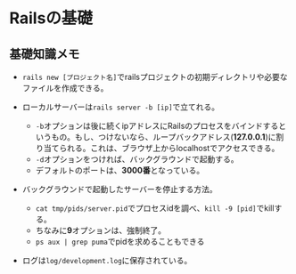 # Railsの基礎

## 基礎知識メモ

* `rails new [プロジェクト名]`でrailsプロジェクトの初期ディレクトリや必要なファイルを作成できる。

* ローカルサーバーは`rails server -b [ip]`で立てれる。
  * `-b`オプションは後に続くipアドレスにRailsのプロセスをバインドするというもの。もし、つけないなら、ループバックアドレス(**127.0.0.1**)に割り当てられる。これは、ブラウザ上からlocalhostでアクセスできる。
  * `-d`オプションをつければ、バックグラウンドで起動する。
  * デフォルトのポートは、**3000番**となっている。

* バックグラウンドで起動したサーバーを停止する方法。
  * `cat tmp/pids/server.pid`でプロセスidを調べ、`kill -9 [pid]`でkillする。
  * ちなみに**9**オプションは、強制終了。
  * `ps aux | grep puma`でpidを求めることもできる

* ログは`log/development.log`に保存されている。
